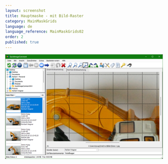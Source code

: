 ```yaml
---
layout: screenshot
title: Hauptmaske - mit Bild-Raster
category: MainMaskGrids
language: de
language_reference: MainMaskGrids02
order: 2
published: true
---
```

<img src="https://raw.githubusercontent.com/QuickImageComment/QuickImageComment/main/UserManual/images/Deutsch-prg/FormQuickImageComment-grid-1.png">
